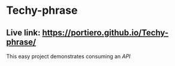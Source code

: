 # Techy-phrase

## Live link: https://portiero.github.io/Techy-phrase/

This easy project demonstrates consuming an *API*
